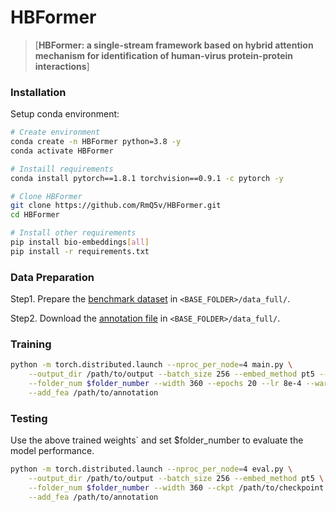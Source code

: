 # HBFormer
>
> [**HBFormer: a single-stream framework based on hybrid attention mechanism for identification of human-virus protein-protein interactions**]

### Installation

Setup conda environment:
```bash
# Create environment
conda create -n HBFormer python=3.8 -y
conda activate HBFormer

# Instaill requirements
conda install pytorch==1.8.1 torchvision==0.9.1 -c pytorch -y

# Clone HBFormer
git clone https://github.com/RmQ5v/HBFormer.git
cd HBFormer

# Install other requirements
pip install bio-embeddings[all]
pip install -r requirements.txt
```

### Data Preparation

Step1. Prepare the [benchmark dataset](http://kurata35.bio.kyutech.ac.jp/LSTM-PHV/download_page) in `<BASE_FOLDER>/data_full/`.

Step2. Download the [annotation file](https://drive.google.com/file/d/18YZe2UwAFkHRDh2sRUvRr5-QYeT3IQRK/view?usp=sharing) in `<BASE_FOLDER>/data_full/`.

### Training

```bash
python -m torch.distributed.launch --nproc_per_node=4 main.py \
    --output_dir /path/to/output --batch_size 256 --embed_method pt5 --depth 1 \
    --folder_num $folder_number --width 360 --epochs 20 --lr 8e-4 --warmup-lr 5e-4 --min-lr 1e-4 --num_heads 12 \
    --add_fea /path/to/annotation
```

### Testing

Use the above trained weights` and set $folder_number to evaluate the model performance.

```bash
python -m torch.distributed.launch --nproc_per_node=4 eval.py \
    --output_dir /path/to/output --batch_size 256 --embed_method pt5 \
    --folder_num $folder_number --width 360 --ckpt /path/to/checkpoint \
    --add_fea /path/to/annotation
```

